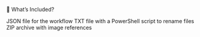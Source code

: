 📂 What’s Included?

JSON file for the workflow
TXT file with a PowerShell script to rename files
ZIP archive with image references
